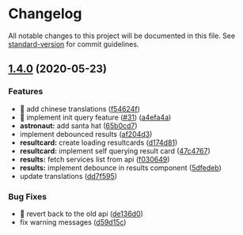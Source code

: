 # Changelog

All notable changes to this project will be documented in this file. See [standard-version](https://github.com/conventional-changelog/standard-version) for commit guidelines.

## [1.4.0](https://github.com/instant-username-search/instant-username-search/compare/v1.3.0...v1.4.0) (2020-05-23)


### Features

* 🎸 add chinese translations ([f54624f](https://github.com/instant-username-search/instant-username-search/commit/f54624f2eb7af195454475f08c98f029dd319a15))
* 🎸 implement init query feature ([#31](https://github.com/instant-username-search/instant-username-search/issues/31)) ([a4efa4a](https://github.com/instant-username-search/instant-username-search/commit/a4efa4ad2295ce0d9b2e48edab84f68dea4c5dbc))
* **astronaut:** add santa hat ([65b0cd7](https://github.com/instant-username-search/instant-username-search/commit/65b0cd73c7b65a588ca734472a3e8cd56b014ca6))
* implement debounced results ([af204d3](https://github.com/instant-username-search/instant-username-search/commit/af204d30b213cdb3e87a37202c65ab414c3fd157))
* **resultcard:** create loading resultcards ([d174d81](https://github.com/instant-username-search/instant-username-search/commit/d174d81fb5bdefa3f2d1ab10d81815e75c03484e))
* **resultcard:** implement self querying result card ([47c4767](https://github.com/instant-username-search/instant-username-search/commit/47c47672a5574c892d41bb26a4fca529e194d89a))
* **results:** fetch services list from api ([f030649](https://github.com/instant-username-search/instant-username-search/commit/f030649b0d97f567e824cb68519f8615c110022b))
* **results:** implement debounce in results component ([5dfedeb](https://github.com/instant-username-search/instant-username-search/commit/5dfedebfd27abc6e09cb1f7948339874c9aebb04))
* update translations ([dd7f595](https://github.com/instant-username-search/instant-username-search/commit/dd7f595a6cb9d2b59390126b563d2a2d0cdb87bb))


### Bug Fixes

* 🐛 revert back to the old api ([de136d0](https://github.com/instant-username-search/instant-username-search/commit/de136d039a8d72b908dfb92be3e4435d4c4cf208))
* fix warning messages ([d59d15c](https://github.com/instant-username-search/instant-username-search/commit/d59d15c1f7a1311b5f4ee71ccb785dd044bf1ef3))
